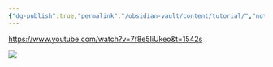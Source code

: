 ```yaml
---
{"dg-publish":true,"permalink":"/obsidian-vault/content/tutorial/","noteIcon":""}
---
```


https://www.youtube.com/watch?v=7f8e5IiUkeo&t=1542s

![](https://www.youtube.com/watch?v=7f8e5IiUkeo&t=1542s)

